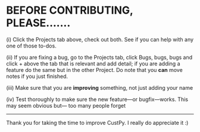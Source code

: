 # BEFORE CONTRIBUTING, PLEASE.......

(i) Click the Projects tab above, check out both. See if you can help with any one of those to-dos.

(ii) If you are fixing a bug, go to the Projects tab, click Bugs, bugs, bugs and click + above the tab that is relevant and add detail; if you are adding a feature do the same but in the other Project. Do note that you **can** move notes if you just finished.

(iii) Make sure that you are **improving** something, not just adding your name

(iv) Test thoroughly to make sure the new feature—or bugfix—works. This may seem obvious but— too many people forget



***

Thank you for taking the time to improve CustPy. I really do appreciate it :)
